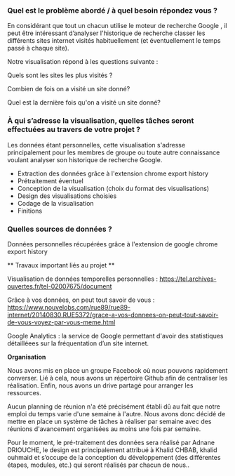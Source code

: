 ### **Quel est le problème abordé / à quel besoin répondez vous ?**

En considérant que tout un chacun utilise le moteur de recherche Google , il peut être intéressant d’analyser l'historique de recherche classer les différents sites internet visités habituellement (et éventuellement le temps passé à chaque site).

Notre visualisation répond à les questions suivante :

Quels sont les sites les plus visités ?

Combien de fois on a visité un site donné?

Quel est la dernière fois qu'on a visité un site donné?

### **À qui s’adresse la visualisation, quelles tâches seront effectuées au travers de votre projet ?**

Les données étant personnelles, cette visualisation s'adresse principalement pour les membres de groupe ou toute autre connaissance voulant analyser son historique de recherche Google.

- Extraction des données grâce à l'extension chrome export history
- Prétraitement éventuel
- Conception de la visualisation (choix du format des visualisations)
- Design des visualisations choisies
- Codage de la visualisation
- Finitions

### Quelles sources de données ?
Données personnelles récupérées grâce à l'extension de google chrome export history 

** Travaux important liés au projet **

Visualisation de données temporelles personnelles :
https://tel.archives-ouvertes.fr/tel-02007675/document

Grâce à vos données, on peut tout savoir de vous :
https://www.nouvelobs.com/rue89/rue89-internet/20140830.RUE5372/grace-a-vos-donnees-on-peut-tout-savoir-de-vous-voyez-par-vous-meme.html

Google Analytics : la service de Google permettant d'avoir des statistiques détailléees sur la fréquentation d’un site internet.

**Organisation**

Nous avons mis en place un groupe Facebook où nous pouvons rapidement converser. Lié à cela, nous avons un répertoire Github afin de centraliser les réalisation. Enfin, nous avons un drive partagé pour arranger les ressources.

Aucun planning de réunion n'a été précisément établi dû au fait que notre emploi du temps varie d'une semaine à l'autre. Nous avons donc décidé de mettre en place un système de tâches à réaliser par semaine avec des réunions d'avancement organisées au moins une fois par semaine.

Pour le moment, le pré-traitement des données sera réalisé par Adnane DRIOUCHE, le design est principalement attribué à Khalid CHBAB, khalid ouhmaid et  s’occupe de la conception du développement (des différentes étapes, modules, etc.) qui seront réalisés par chacun de nous..